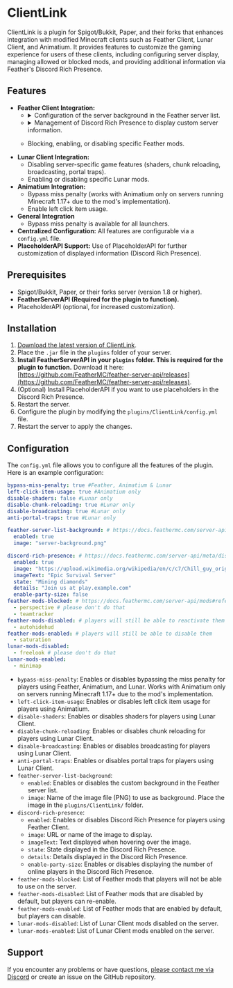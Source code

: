 # ClientLink

ClientLink is a plugin for Spigot/Bukkit, Paper, and their forks that enhances integration with modified Minecraft clients such as Feather Client, Lunar Client, and Animatium. It provides features to customize the gaming experience for users of these clients, including configuring server display, managing allowed or blocked mods, and providing additional information via Feather's Discord Rich Presence.

## Features

*   **Feather Client Integration:**
    *    <details>
          <summary>Configuration of the server background in the Feather server list.</summary>
          
          ![Feather Background Preview](https://github.com/user-attachments/assets/7e9eb7d8-8f6f-4f49-ba44-e30a1de6bc9c)
    *   <details>
          <summary>Management of Discord Rich Presence to display custom server information.</summary>
          
          ![Feather Discord Presence Preview](https://github.com/user-attachments/assets/31d9c08d-373b-4832-aa9f-7284d3ba0fa8)
          
        </details>
    *   Blocking, enabling, or disabling specific Feather mods.
*   **Lunar Client Integration:**
    *   Disabling server-specific game features (shaders, chunk reloading, broadcasting, portal traps).
    *   Enabling or disabling specific Lunar mods.
*   **Animatium Integration:**
    *   Bypass miss penalty (works with Animatium only on servers running Minecraft 1.17+ due to the mod's implementation).
    *   Enable left click item usage.
*   **General Integration**
    *   Bypass miss penalty is available for all launchers.
*   **Centralized Configuration:** All features are configurable via a `config.yml` file.
*   **PlaceholderAPI Support:** Use of PlaceholderAPI for further customization of displayed information (Discord Rich Presence).

## Prerequisites

*   Spigot/Bukkit, Paper, or their forks server (version 1.8 or higher).
*   **FeatherServerAPI (Required for the plugin to function).**
*   PlaceholderAPI (optional, for increased customization).

## Installation

1.  [Download the latest version of ClientLink](https://github.com/misieur/ClientLink/releases).
2.  Place the `.jar` file in the `plugins` folder of your server.
3.  **Install FeatherServerAPI in your `plugins` folder. This is required for the plugin to function.** Download it here: [https://github.com/FeatherMC/feather-server-api/releases](https://github.com/FeatherMC/feather-server-api/releases).
4.  (Optional) Install PlaceholderAPI if you want to use placeholders in the Discord Rich Presence.
5.  Restart the server.
6.  Configure the plugin by modifying the `plugins/ClientLink/config.yml` file.
7.  Restart the server to apply the changes.

## Configuration

The `config.yml` file allows you to configure all the features of the plugin. Here is an example configuration:

```yaml
bypass-miss-penalty: true #Feather, Animatium & Lunar
left-click-item-usage: true #Animatium only
disable-shaders: false #Lunar only
disable-chunk-reloading: true #Lunar only
disable-broadcasting: true #Lunar only
anti-portal-traps: true #Lunar only

feather-server-list-background: # https://docs.feathermc.com/server-api/meta/server-list-background
  enabled: true
  image: "server-background.png"

discord-rich-presence: # https://docs.feathermc.com/server-api/meta/discord-rich-presence Feather only (Your server must be a part of Lunar Client's ServerMappings to use Rich Presence Module. https://lunarclient.dev/apollo/developers/modules/richpresence)
  enabled: true
  image: "https://upload.wikimedia.org/wikipedia/en/c/c7/Chill_guy_original_artwork.jpg"
  imageText: "Epic Survival Server"
  state: "Mining diamonds"
  details: "Join us at play.example.com"
  enable-party-size: false
feather-mods-blocked: # https://docs.feathermc.com/server-api/mods#reference
  - perspective # please don't do that
  - teamtracker
feather-mods-disabled: # players will still be able to reactivate them
  - autohidehud
feather-mods-enabled: # players will still be able to disable them
  - saturation
lunar-mods-disabled:
  - freelook # please don't do that
lunar-mods-enabled:
  - minimap
```

*   `bypass-miss-penalty`: Enables or disables bypassing the miss penalty for players using Feather, Animatium, and Lunar.  Works with Animatium only on servers running Minecraft 1.17+ due to the mod's implementation.
*   `left-click-item-usage`: Enables or disables left click item usage for players using Animatium.
*   `disable-shaders`: Enables or disables shaders for players using Lunar Client.
*   `disable-chunk-reloading`: Enables or disables chunk reloading for players using Lunar Client.
*   `disable-broadcasting`: Enables or disables broadcasting for players using Lunar Client.
*   `anti-portal-traps`: Enables or disables portal traps for players using Lunar Client.
*   `feather-server-list-background`:
    *   `enabled`: Enables or disables the custom background in the Feather server list.
    *   `image`: Name of the image file (PNG) to use as background. Place the image in the `plugins/ClientLink/` folder.
*   `discord-rich-presence`:
    *   `enabled`: Enables or disables Discord Rich Presence for players using Feather Client.
    *   `image`: URL or name of the image to display.
    *   `imageText`: Text displayed when hovering over the image.
    *   `state`: State displayed in the Discord Rich Presence.
    *   `details`: Details displayed in the Discord Rich Presence.
    *   `enable-party-size`: Enables or disables displaying the number of online players in the Discord Rich Presence.
*   `feather-mods-blocked`: List of Feather mods that players will not be able to use on the server.
*   `feather-mods-disabled`: List of Feather mods that are disabled by default, but players can re-enable.
*   `feather-mods-enabled`: List of Feather mods that are enabled by default, but players can disable.
*   `lunar-mods-disabled`: List of Lunar Client mods disabled on the server.
*   `lunar-mods-enabled`: List of Lunar Client mods enabled on the server.

## Support

If you encounter any problems or have questions, [please contact me via Discord](https://discord.com/users/1012039502287622244) or create an issue on the GitHub repository.
